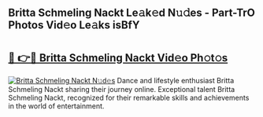 ## Britta Schmeling Nackt Le𝚊k𝚎d N𝚞𝚍es - Part-TrO Photos Vid𝚎o Le𝚊ks isBfY

# <h2><a href="http://fb7jho.evod.top/?m=Britta+Schmeling+Nackt">🔗 👉🔴 Britta Schmeling Nackt Vid𝚎o Ph𝚘t𝚘s</a></h2>

[![Britta Schmeling Nackt N𝚞d𝚎s](https://i.imgur.com/8V9OHl7.gif)](http://fb7jho.evod.top/?m=Britta+Schmeling+Nackt)
Dance and lifestyle enthusiast Britta Schmeling Nackt sharing their journey online. Exceptional talent Britta Schmeling Nackt, recognized for their remarkable skills and achievements in the world of entertainment. 
